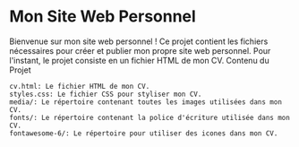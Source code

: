 # Mon Site Web Personnel

Bienvenue sur mon site web personnel ! Ce projet contient les fichiers nécessaires pour créer et publier mon propre site web personnel. Pour l'instant, le projet consiste en un fichier HTML de mon CV.
Contenu du Projet

    cv.html: Le fichier HTML de mon CV.
    styles.css: Le fichier CSS pour styliser mon CV.
    media/: Le répertoire contenant toutes les images utilisées dans mon CV.
    fonts/: Le répertoire contenant la police d'écriture utilisée dans mon CV.
    fontawesome-6/: Le répertoire pour utiliser des icones dans mon CV.

